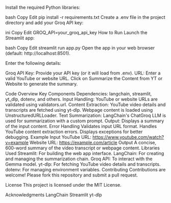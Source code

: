 Install the required Python libraries:

bash
Copy
Edit
pip install -r requirements.txt
Create a .env file in the project directory and add your Groq API key:

ini
Copy
Edit
GROQ_API=your_groq_api_key
How to Run
Launch the Streamlit app:

bash
Copy
Edit
streamlit run app.py
Open the app in your web browser (default: http://localhost:8501).

Enter the following details:

Groq API Key: Provide your API key (or it will load from .env).
URL: Enter a valid YouTube or website URL.
Click on Summarize the Content from YT or Website to generate the summary.

Code Overview
Key Components
Dependencies:
langchain, streamlit, yt_dlp, dotenv, and others.
Input Handling:
YouTube or website URLs are validated using validators.url.
Content Extraction:
YouTube video details and transcripts are fetched using yt-dlp.
Webpage content is loaded using UnstructuredURLLoader.
Text Summarization:
LangChain's ChatGroq LLM is used for summarization with a custom prompt.
Output:
Displays a summary of the input content.
Error Handling
Validates input URL format.
Handles YouTube content extraction errors.
Displays exceptions for better debugging.
Example
Input
YouTube URL: https://www.youtube.com/watch?v=example
Website URL: https://example.com/article
Output
A concise, 600-word summary of the video transcript or webpage content.
Libraries Used
Streamlit: For building the web app interface.
LangChain: For creating and managing the summarization chain.
Groq API: To interact with the Gemma model.
yt-dlp: For fetching YouTube video details and transcripts.
dotenv: For managing environment variables.
Contributing
Contributions are welcome! Please fork this repository and submit a pull request.

License
This project is licensed under the MIT License.

Acknowledgments
LangChain
Streamlit
yt-dlp
